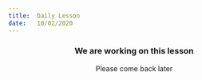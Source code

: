 ```yaml
---
title:  Daily Lesson
date:   10/02/2020
---
```


### <center>We are working on this lesson</center>
<center>Please come back later</center>